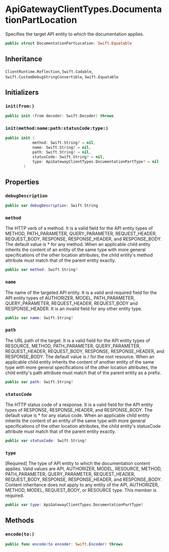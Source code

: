 # ApiGatewayClientTypes.DocumentationPartLocation

Specifies the target API entity to which the documentation applies.

``` swift
public struct DocumentationPartLocation: Swift.Equatable 
```

## Inheritance

`ClientRuntime.Reflection`, `Swift.Codable`, `Swift.CustomDebugStringConvertible`, `Swift.Equatable`

## Initializers

### `init(from:)`

``` swift
public init (from decoder: Swift.Decoder) throws 
```

### `init(method:name:path:statusCode:type:)`

``` swift
public init (
            method: Swift.String? = nil,
            name: Swift.String? = nil,
            path: Swift.String? = nil,
            statusCode: Swift.String? = nil,
            type: ApiGatewayClientTypes.DocumentationPartType? = nil
        )
```

## Properties

### `debugDescription`

``` swift
public var debugDescription: Swift.String 
```

### `method`

The HTTP verb of a method. It is a valid field for the API entity types of  METHOD, PATH\_PARAMETER, QUERY\_PARAMETER, REQUEST\_HEADER,  REQUEST\_BODY, RESPONSE, RESPONSE\_HEADER, and RESPONSE\_BODY. The default value is \* for any method.  When an applicable child entity inherits the content of an entity of the same type with more general specifications of the other location attributes,  the child entity's method attribute must match that of the parent entity exactly.

``` swift
public var method: Swift.String?
```

### `name`

The name of the targeted API entity. It is a valid and required field for the API entity types of AUTHORIZER, MODEL, PATH\_PARAMETER, QUERY\_PARAMETER, REQUEST\_HEADER, REQUEST\_BODY and RESPONSE\_HEADER. It is an invalid field for any other entity type.

``` swift
public var name: Swift.String?
```

### `path`

The URL path of the target. It is a valid field for the API entity types of RESOURCE, METHOD, PATH\_PARAMETER, QUERY\_PARAMETER, REQUEST\_HEADER, REQUEST\_BODY, RESPONSE, RESPONSE\_HEADER, and RESPONSE\_BODY. The default value is / for the root resource. When an applicable child entity inherits the content of another entity of the same type with more general specifications of the other location attributes,  the child entity's path attribute must match that of the parent entity as a prefix.

``` swift
public var path: Swift.String?
```

### `statusCode`

The HTTP status code of a response. It is a valid field for the API entity types of RESPONSE, RESPONSE\_HEADER, and RESPONSE\_BODY. The default value is \* for any status code. When an applicable child  entity inherits the content of an entity of the same type with more general specifications of the other location attributes, the child entity's statusCode attribute must match that of the parent entity exactly.

``` swift
public var statusCode: Swift.String?
```

### `type`

\[Required\] The type of API entity to which the documentation content applies. Valid values are API, AUTHORIZER, MODEL, RESOURCE, METHOD, PATH\_PARAMETER, QUERY\_PARAMETER, REQUEST\_HEADER,  REQUEST\_BODY, RESPONSE, RESPONSE\_HEADER, and RESPONSE\_BODY. Content inheritance does not apply to any entity of the API, AUTHORIZER, METHOD,  MODEL, REQUEST\_BODY, or RESOURCE type.
This member is required.

``` swift
public var type: ApiGatewayClientTypes.DocumentationPartType?
```

## Methods

### `encode(to:)`

``` swift
public func encode(to encoder: Swift.Encoder) throws 
```
